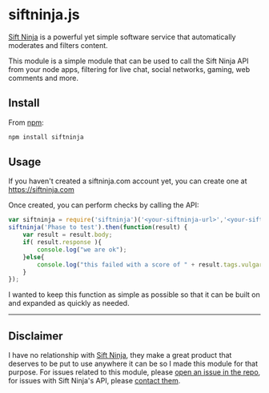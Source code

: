 # siftninja.js

[Sift Ninja](https://siftninja.com/) is a powerful yet simple software service that automatically moderates and filters content.

This module is a simple module that can be used to call the Sift Ninja API from your node apps, filtering for live chat, social networks, gaming, web comments and more.

## Install

From [npm](https://npmjs.org):

```sh
npm install siftninja
```

## Usage

If you haven't created a siftninja.com account yet, you can create one at https://siftninja.com

Once created, you can perform checks by calling the API:

```js
var siftninja = require('siftninja')('<your-siftninja-url>','<your-siftninja-apikey');
siftninja('Phase to test').then(function(result) {
	var result = result.body;
	if( result.response ){
		console.log("we are ok");
	}else{
		console.log("this failed with a score of " + result.tags.vulgar );
	}
});
```

I wanted to keep this function as simple as possible so that it can be built on and expanded as quickly as needed.

---

## Disclaimer

I have no relationship with [Sift Ninja](https://siftninja.com), they make a great product that deserves to be put to use anywhere it can be so I made this module for that purpose. For issues related to this module, please [open an issue in the repo](https://github.com/freekrai/siftninjajs/issues), for issues with Sift Ninja's API, please [contact them](https://siftninja.zendesk.com/hc/en-us).
